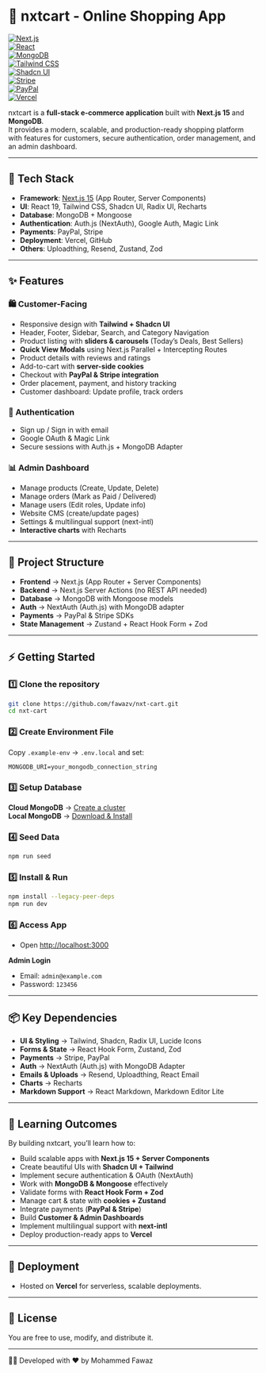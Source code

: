 # 🛒 nxtcart - Online Shopping App  

[![Next.js](https://img.shields.io/badge/Next.js-15-black?logo=next.js)](https://nextjs.org/)  
[![React](https://img.shields.io/badge/React-19-61dafb?logo=react&logoColor=white)](https://react.dev/)  
[![MongoDB](https://img.shields.io/badge/MongoDB-Database-47A248?logo=mongodb&logoColor=white)](https://www.mongodb.com/)  
[![Tailwind CSS](https://img.shields.io/badge/TailwindCSS-3.4-38B2AC?logo=tailwind-css&logoColor=white)](https://tailwindcss.com/)  
[![Shadcn UI](https://img.shields.io/badge/Shadcn-UI-purple)](https://ui.shadcn.com/)  
[![Stripe](https://img.shields.io/badge/Stripe-Payments-635bff?logo=stripe&logoColor=white)](https://stripe.com/)  
[![PayPal](https://img.shields.io/badge/PayPal-Checkout-00457C?logo=paypal&logoColor=white)](https://paypal.com/)  
[![Vercel](https://img.shields.io/badge/Deployed-Vercel-black?logo=vercel)](https://vercel.com/)  

nxtcart is a **full-stack e-commerce application** built with **Next.js 15** and **MongoDB**.  
It provides a modern, scalable, and production-ready shopping platform with features for customers, secure authentication, order management, and an admin dashboard.  

---

## 🚀 Tech Stack  

- **Framework**: [Next.js 15](https://nextjs.org/) (App Router, Server Components)  
- **UI**: React 19, Tailwind CSS, Shadcn UI, Radix UI, Recharts  
- **Database**: MongoDB + Mongoose  
- **Authentication**: Auth.js (NextAuth), Google Auth, Magic Link  
- **Payments**: PayPal, Stripe  
- **Deployment**: Vercel, GitHub  
- **Others**: Uploadthing, Resend, Zustand, Zod  

---

## ✨ Features  

### 🛍 Customer-Facing  
- Responsive design with **Tailwind + Shadcn UI**  
- Header, Footer, Sidebar, Search, and Category Navigation  
- Product listing with **sliders & carousels** (Today’s Deals, Best Sellers)  
- **Quick View Modals** using Next.js Parallel + Intercepting Routes  
- Product details with reviews and ratings  
- Add-to-cart with **server-side cookies**  
- Checkout with **PayPal & Stripe integration**  
- Order placement, payment, and history tracking  
- Customer dashboard: Update profile, track orders  

### 🔐 Authentication  
- Sign up / Sign in with email  
- Google OAuth & Magic Link  
- Secure sessions with Auth.js + MongoDB Adapter  

### 📊 Admin Dashboard  
- Manage products (Create, Update, Delete)  
- Manage orders (Mark as Paid / Delivered)  
- Manage users (Edit roles, Update info)  
- Website CMS (create/update pages)  
- Settings & multilingual support (next-intl)  
- **Interactive charts** with Recharts  

---

## 📂 Project Structure  

- **Frontend** → Next.js (App Router + Server Components)  
- **Backend** → Next.js Server Actions (no REST API needed)  
- **Database** → MongoDB with Mongoose models  
- **Auth** → NextAuth (Auth.js) with MongoDB adapter  
- **Payments** → PayPal & Stripe SDKs  
- **State Management** → Zustand + React Hook Form + Zod  

---

## ⚡ Getting Started  

### 1️⃣ Clone the repository  
```bash
git clone https://github.com/fawazv/nxt-cart.git
cd nxt-cart
```

### 2️⃣ Create Environment File  
Copy `.example-env` → `.env.local` and set:  
```env
MONGODB_URI=your_mongodb_connection_string
```

### 3️⃣ Setup Database  

**Cloud MongoDB** → [Create a cluster](https://www.mongodb.com/)  
**Local MongoDB** → [Download & Install](https://www.mongodb.com/try/download/community)  

### 4️⃣ Seed Data  
```bash
npm run seed
```

### 5️⃣ Install & Run  
```bash
npm install --legacy-peer-deps
npm run dev
```

### 6️⃣ Access App  
- Open [http://localhost:3000](http://localhost:3000)  

**Admin Login**  
- Email: `admin@example.com`  
- Password: `123456`  

---

## 📦 Key Dependencies  

- **UI & Styling** → Tailwind, Shadcn, Radix UI, Lucide Icons  
- **Forms & State** → React Hook Form, Zustand, Zod  
- **Payments** → Stripe, PayPal  
- **Auth** → NextAuth (Auth.js) with MongoDB Adapter  
- **Emails & Uploads** → Resend, Uploadthing, React Email  
- **Charts** → Recharts  
- **Markdown Support** → React Markdown, Markdown Editor Lite  

---

## 🎯 Learning Outcomes  

By building nxtcart, you’ll learn how to:  
- Build scalable apps with **Next.js 15 + Server Components**  
- Create beautiful UIs with **Shadcn UI + Tailwind**  
- Implement secure authentication & OAuth (NextAuth)  
- Work with **MongoDB & Mongoose** effectively  
- Validate forms with **React Hook Form + Zod**  
- Manage cart & state with **cookies + Zustand**  
- Integrate payments (**PayPal & Stripe**)  
- Build **Customer & Admin Dashboards**  
- Implement multilingual support with **next-intl**  
- Deploy production-ready apps to **Vercel**  

---

## 🚀 Deployment  

- Hosted on **Vercel** for serverless, scalable deployments.   

---

## 📜 License  

You are free to use, modify, and distribute it.  

---

👨‍💻 Developed with ❤️ by Mohammed Fawaz

